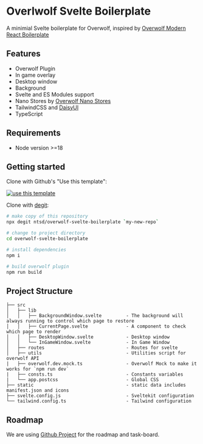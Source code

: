 # Overlwolf Svelte Boilerplate

A minimial Svelte boilerplate for Overwolf, inspired by [Overwolf Modern React Boilerplate](https://github.com/AlbericoD/overwolf-modern-react-boilerplate)

## Features

- Overwolf Plugin
- In game overlay
- Desktop window
- Background
- Svelte and ES Modules support
- Nano Stores by [Overwolf Nano Stores](https://github.com/ntsd/overwolf-nanostores)
- TailwindCSS and [DaisyUI](https://daisyui.com/)
- TypeScript

## Requirements

- Node version >=18

## Getting started

Clone with Github's "Use this template":

[![use this template](/useThisTemplate.svg)](https://github.com/new?template_name=overwolf-svelte-boilerplate&template_owner=ntsd)

Clone with [degit](https://github.com/Rich-Harris/degit):

```sh
# make copy of this repository
npx degit ntsd/overwolf-svelte-boilerplate `my-new-repo`

# change to project directory
cd overwolf-svelte-boilerplate

# install dependencies
npm i

# build overwolf plugin
npm run build
```

## Project Structure

```tree
├── src
│   ├── lib
│   │   ├── BackgroundWindow.svelte         - The background will always running to control which page to restore
│   │   ├── CurrentPage.svelte              - A component to check which page to render
│   │   ├── DesktopWindow.svelte            - Desktop window
│   │   └── InGameWindow.svelte             - In Game Window
│   ├── routes                              - Routes for svelte
│   ├── utils                               - Utilities script for overwolf API
|   ├── overwolf.dev.mock.ts                - Overwolf Mock to make it works for `npm run dev`
|   ├── consts.ts                           - Constants variables
|   └── app.postcss                         - Global CSS
├── static                                  - static data includes manifest.json and icons
├── svelte.config.js                        - Sveltekit configuration
└── tailwind.config.ts                      - Tailwind configuration
```

## Roadmap

We are using [Github Project](https://github.com/ntsd/overwolf-svelte-boilerplate/projects) for the roadmap and task-board.
